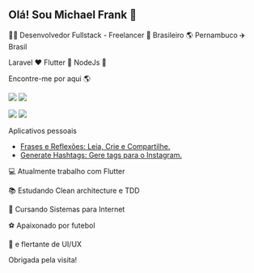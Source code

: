 ## Olá! Sou Michael Frank 👋


👨‍💻 Desenvolvedor Fullstack - Freelancer 🏡 Brasileiro 🌎 Pernambuco ✈️ Brasil

Laravel ❤️ Flutter 💙 NodeJs 💚


Encontre-me por aqui 🌎

![](http://img.shields.io/badge/MichaelFrank-blue?logo=linkedin&style=for-the-badge&?link=https://www.linkedin.com/in/michael-frank-9ab175126/)
![](http://img.shields.io/badge/Channel-red?logo=youtube&style=for-the-badge&?link=https://www.youtube.com/channel/UCmCLT_MuOGde62UQe1-gEaw?view_as=subscriber)


![](http://img.shields.io/badge/maickomtutos@gmail.com-silver?logo=gmail&style=for-the-badge)
![](http://img.shields.io/badge/@srfrank__-silver?logo=instagram&style=for-the-badge&?link=https://www.instagram.com/srfrank__/)

Aplicativos pessoais
- [Frases e Reflexões: Leia, Crie e Compartilhe.](https://play.google.com/store/apps/details?id=com.f_e_r)
- [Generate Hashtags: Gere tags para o Instagram.](https://play.google.com/store/apps/details?id=com.tag_generator)


💻 Atualmente trabalho com Flutter

📚 Estudando Clean architecture e TDD

📒 Cursando Sistemas para Internet

⚽  Apaixonado por futebol

💎  e flertante de UI/UX

Obrigada pela visita!
